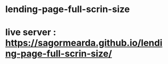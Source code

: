 # lending-page-full-scrin-size
# live server : https://sagormearda.github.io/lending-page-full-scrin-size/
